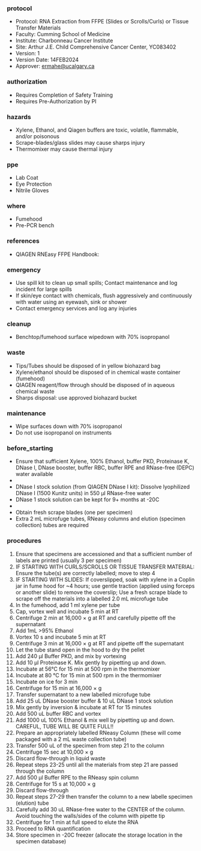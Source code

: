 
### protocol
- Protocol: RNA Extraction from FFPE (Slides or Scrolls/Curls) or Tissue Transfer Materials
- Faculty: Cumming School of Medicine
- Institute: Charbonneau Cancer Institute
- Site: Arthur J.E. Child Comprehensive Cancer Center, YC083402
- Version: 1
- Version Date: 14FEB2024
- Approver: ermahe@ucalgary.ca

### authorization
- Requires Completion of Safety Training
- Requires Pre-Authorization by PI

### hazards
- Xylene, Ethanol, and Qiagen buffers are toxic, volatile, flammable, and/or poisonous
- Scrape-blades/glass slides may cause sharps injury
- Thermomixer may cause thermal injury

### ppe
- Lab Coat
- Eye Protection
- Nitrile Gloves

### where
- Fumehood
- Pre-PCR bench

### references
- QIAGEN RNEasy FFPE Handbook: 

### emergency
- Use spill kit to clean up small spills; Contact maintenance and log incident for large spills
- If skin/eye contact with chemicals, flush aggressively and continuously with water using an eyewash, sink or shower
- Contact emergency services and log any injuries

### cleanup
- Benchtop/fumehood surface wipedown with 70% isopropanol

### waste
- Tips/Tubes should be disposed of in yellow biohazard bag
- Xylene/ethanol should be disposed of in chemical waste container (fumehood)
- QIAGEN reagent/flow through should be disposed of in aqueous chemical waste
- Sharps disposal: use approved biohazard bucket

### maintenance
- Wipe surfaces down with 70% isopropanol
- Do not use isopropanol on instruments

### before_starting
- Ensure that sufficient Xylene, 100% Ethanol, buffer PKD, Proteinase K, DNase I, DNase booster, buffer RBC, buffer RPE and RNase-free (DEPC) water available
-
- DNase I stock solution (from QIAGEN DNase I kit): Dissolve lyophilized DNase I (1500 Kunitz units) in 550 μl RNase-free water
- DNase 1 stock solution can be kept for 9+ months at -20C 
-
- Obtain fresh scrape blades (one per specimen)
- Extra 2 mL microfuge tubes, RNeasy columns and elution (specimen collection) tubes are required

### procedures
1. Ensure that specimens are accessioned and that a sufficient number of labels are printed (usually 3 per specimen)
2. IF STARTING WITH CURLS/SCROLLS OR TISSUE TRANSFER MATERIAL: Ensure the tube(s) are correctly labelled; move to step 4
3. IF STARTING WITH SLIDES: If coverslipped, soak with xylene in a Coplin jar in fume hood for ~4 hours; use gentle traction (applied using forceps or another slide) to remove the coverslip; Use a fresh scrape blade to scrape off the materials into a labelled 2.0 mL microfuge tube
4. In the fumehood, add 1 ml xylene per tube
5. Cap, vortex well and incubate 5 min at RT
6. Centrifuge 2 min at 16,000 × g at RT and carefully pipette off the supernatant
7. Add 1mL >95% Ethanol
8. Vortex 10 s and incubate 5 min at RT
9. Centrifuge 3 min at 16,000 × g at RT and pipette off the supernatant
10. Let the tube stand open in the hood to dry the pellet
11.	Add 240 μl Buffer PKD, and mix by vortexing
12.	Add 10 μl Proteinase K. Mix gently by pipetting up and down.
13.	Incubate at 56°C for 15 min at 500 rpm in the thermomixer 
14.	Incubate at 80 °C for 15 min at 500 rpm in the thermomixer 
15.	Incubate on ice for 3 min
16.	Centrifuge for 15 min at 16,000 × g
17.	Transfer supernatant to a new labelled microfuge tube
18.	Add 25 uL DNase booster buffer & 10 uL DNase 1 stock solution
19.	Mix gently by inversion & incubate at RT for 15 minutes
20.	Add 500 uL buffer RBC and vortex
21.	Add 1000 uL 100% Ethanol & mix well by pipetting up and down. CAREFUL, TUBE WILL BE QUITE FULL!!
22.	Prepare an appropriately labelled RNeasy Column (these will come packaged with a 2 mL waste collection tube)
23.	Transfer 500 uL of the specimen from step 21 to the column
24.	Centrifuge 15 sec at 10,000 × g
25.	Discard flow-through in liquid waste
26.	Repeat steps 23-25 until all the materials from step 21 are passed through the column
27.	Add 500 μl Buffer RPE to the RNeasy spin column
28.	Centrifuge for 15 s at 10,000 × g
29.	Discard flow-through
30.	Repeat steps 27-29 then transfer the column to a new labelle specimen (elution) tube
31.	Carefully add 30 uL RNase-free water to the CENTER of the column. Avoid touching the walls/sides of the column with pipette tip
32.	Centrifuge for 1 min at full speed to elute the RNA
33.	Proceed to RNA quantification
34.	Store specimen in -20C freezer (allocate the storage location in the specimen database)
